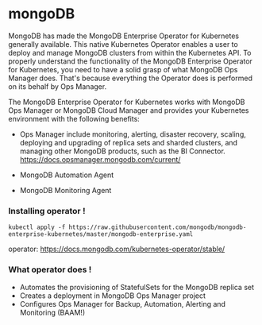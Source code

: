 # mongoDB


MongoDB has made the MongoDB Enterprise Operator for Kubernetes generally available. This native Kubernetes Operator enables a user to deploy and manage MongoDB clusters from within the Kubernetes API. To properly understand the functionality of the MongoDB Enterprise Operator for Kubernetes, you need to have a solid grasp of what MongoDB Ops Manager does. That's because everything the Operator does is performed on its behalf by Ops Manager.

The MongoDB Enterprise Operator for Kubernetes works with MongoDB Ops Manager or MongoDB Cloud Manager and provides your Kubernetes environment with the following benefits:

  - Ops Manager include monitoring, alerting, disaster recovery, scaling, deploying and upgrading of replica sets and sharded clusters, and managing other MongoDB products, such as the BI Connector. https://docs.opsmanager.mongodb.com/current/
  
  - MongoDB Automation Agent

  - MongoDB Monitoring Agent


### Installing operator !

```
kubectl apply -f https://raw.githubusercontent.com/mongodb/mongodb-enterprise-kubernetes/master/mongodb-enterprise.yaml

```

operator: https://docs.mongodb.com/kubernetes-operator/stable/


### What operator does !

- Automates the provisioning of StatefulSets for the MongoDB replica set
- Creates a deployment in MongoDB Ops Manager project
- Configures Ops Manager for Backup, Automation, Alerting and Monitoring (BAAM!)
